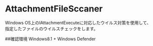 # AttachmentFileSccaner
Windows OS上のIAttachmentExecuteに対応したウイルス対策を使用して、  
指定したファイルのウイルスチェックをします。

##確認環境
Windows8.1 + Windows Defender
